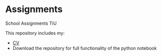 # Assignments
School Assignments TiU

This repository includes my:

- [CV](https://github.com/Silverstone93/Assignments/blob/master/CV.md)
- Download the repository for full functionality of the python notebook

